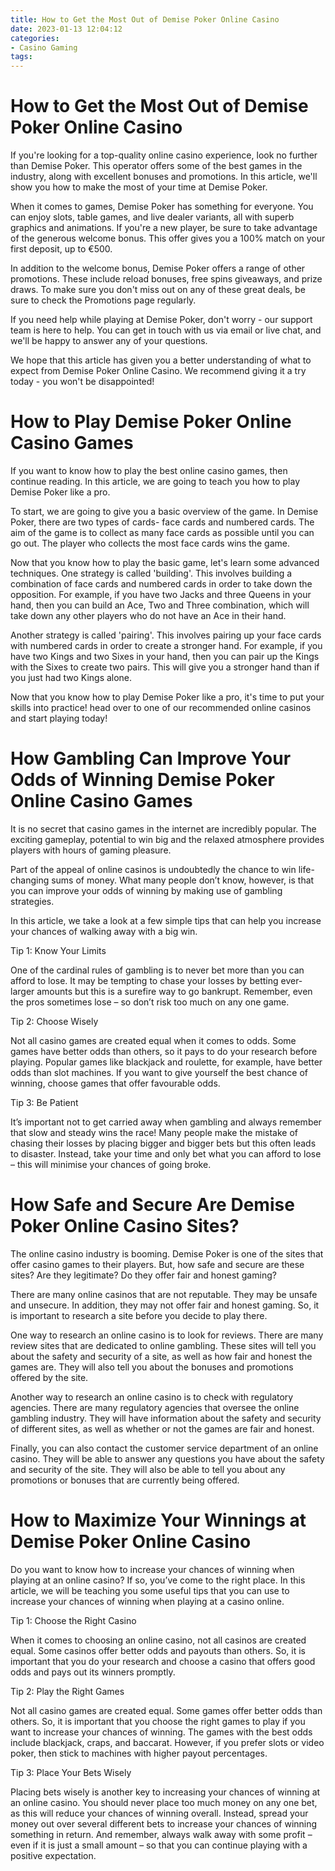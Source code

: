 ```yaml
---
title: How to Get the Most Out of Demise Poker Online Casino 
date: 2023-01-13 12:04:12
categories:
- Casino Gaming
tags:
---
```



#  How to Get the Most Out of Demise Poker Online Casino 

If you're looking for a top-quality online casino experience, look no further than Demise Poker. This operator offers some of the best games in the industry, along with excellent bonuses and promotions. In this article, we'll show you how to make the most of your time at Demise Poker.

When it comes to games, Demise Poker has something for everyone. You can enjoy slots, table games, and live dealer variants, all with superb graphics and animations. If you're a new player, be sure to take advantage of the generous welcome bonus. This offer gives you a 100% match on your first deposit, up to €500.

In addition to the welcome bonus, Demise Poker offers a range of other promotions. These include reload bonuses, free spins giveaways, and prize draws. To make sure you don't miss out on any of these great deals, be sure to check the Promotions page regularly.

If you need help while playing at Demise Poker, don't worry - our support team is here to help. You can get in touch with us via email or live chat, and we'll be happy to answer any of your questions.

We hope that this article has given you a better understanding of what to expect from Demise Poker Online Casino. We recommend giving it a try today - you won't be disappointed!

#  How to Play Demise Poker Online Casino Games 

If you want to know how to play the best online casino games, then continue reading. In this article, we are going to teach you how to play Demise Poker like a pro.

To start, we are going to give you a basic overview of the game. In Demise Poker, there are two types of cards- face cards and numbered cards. The aim of the game is to collect as many face cards as possible until you can go out. The player who collects the most face cards wins the game.

Now that you know how to play the basic game, let's learn some advanced techniques. One strategy is called 'building'. This involves building a combination of face cards and numbered cards in order to take down the opposition. For example, if you have two Jacks and three Queens in your hand, then you can build an Ace, Two and Three combination, which will take down any other players who do not have an Ace in their hand.

Another strategy is called 'pairing'. This involves pairing up your face cards with numbered cards in order to create a stronger hand. For example, if you have two Kings and two Sixes in your hand, then you can pair up the Kings with the Sixes to create two pairs. This will give you a stronger hand than if you just had two Kings alone.

Now that you know how to play Demise Poker like a pro, it's time to put your skills into practice! head over to one of our recommended online casinos and start playing today!

#  How Gambling Can Improve Your Odds of Winning Demise Poker Online Casino Games 

It is no secret that casino games in the internet are incredibly popular. The exciting gameplay, potential to win big and the relaxed atmosphere provides players with hours of gaming pleasure.

Part of the appeal of online casinos is undoubtedly the chance to win life-changing sums of money. What many people don’t know, however, is that you can improve your odds of winning by making use of gambling strategies.

In this article, we take a look at a few simple tips that can help you increase your chances of walking away with a big win.

Tip 1: Know Your Limits

One of the cardinal rules of gambling is to never bet more than you can afford to lose. It may be tempting to chase your losses by betting ever-larger amounts but this is a surefire way to go bankrupt. Remember, even the pros sometimes lose – so don’t risk too much on any one game.

Tip 2: Choose Wisely

Not all casino games are created equal when it comes to odds. Some games have better odds than others, so it pays to do your research before playing. Popular games like blackjack and roulette, for example, have better odds than slot machines. If you want to give yourself the best chance of winning, choose games that offer favourable odds.

Tip 3: Be Patient

It’s important not to get carried away when gambling and always remember that slow and steady wins the race! Many people make the mistake of chasing their losses by placing bigger and bigger bets but this often leads to disaster. Instead, take your time and only bet what you can afford to lose – this will minimise your chances of going broke.

#  How Safe and Secure Are Demise Poker Online Casino Sites? 

The online casino industry is booming. Demise Poker is one of the sites that offer casino games to their players. But, how safe and secure are these sites? Are they legitimate? Do they offer fair and honest gaming? 

There are many online casinos that are not reputable. They may be unsafe and unsecure. In addition, they may not offer fair and honest gaming. So, it is important to research a site before you decide to play there. 

One way to research an online casino is to look for reviews. There are many review sites that are dedicated to online gambling. These sites will tell you about the safety and security of a site, as well as how fair and honest the games are. They will also tell you about the bonuses and promotions offered by the site. 

Another way to research an online casino is to check with regulatory agencies. There are many regulatory agencies that oversee the online gambling industry. They will have information about the safety and security of different sites, as well as whether or not the games are fair and honest. 

Finally, you can also contact the customer service department of an online casino. They will be able to answer any questions you have about the safety and security of the site. They will also be able to tell you about any promotions or bonuses that are currently being offered.

#  How to Maximize Your Winnings at Demise Poker Online Casino

Do you want to know how to increase your chances of winning when playing at an online casino? If so, you’ve come to the right place. In this article, we will be teaching you some useful tips that you can use to increase your chances of winning when playing at a casino online.

Tip 1: Choose the Right Casino

When it comes to choosing an online casino, not all casinos are created equal. Some casinos offer better odds and payouts than others. So, it is important that you do your research and choose a casino that offers good odds and pays out its winners promptly.

Tip 2: Play the Right Games

Not all casino games are created equal. Some games offer better odds than others. So, it is important that you choose the right games to play if you want to increase your chances of winning. The games with the best odds include blackjack, craps, and baccarat. However, if you prefer slots or video poker, then stick to machines with higher payout percentages.

Tip 3: Place Your Bets Wisely

Placing bets wisely is another key to increasing your chances of winning at an online casino. You should never place too much money on any one bet, as this will reduce your chances of winning overall. Instead, spread your money out over several different bets to increase your chances of winning something in return. And remember, always walk away with some profit – even if it is just a small amount – so that you can continue playing with a positive expectation.